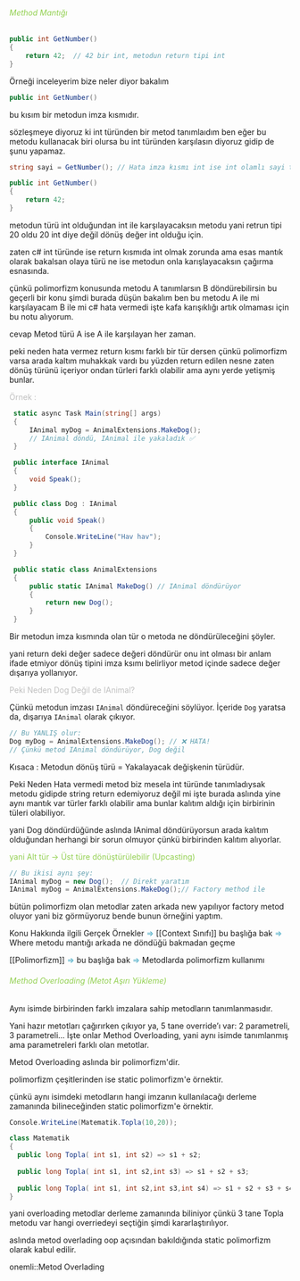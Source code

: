 
###### <font color="#92d050">Method Mantığı</font>


```csharp
public int GetNumber()
{
    return 42;  // 42 bir int, metodun return tipi int
}
```

Örneği inceleyerim bize neler diyor bakalım

```csharp
public int GetNumber()
```

bu kısım bir metodun imza kısmıdır.

sözleşmeye diyoruz ki int türünden bir metod tanımlaıdım ben eğer bu metodu kullanacak biri olursa bu int türünden karşılasın diyoruz gidip de şunu yapamaz.

```csharp
string sayi = GetNumber(); // Hata imza kısmı int ise int olamlı sayi türü
```

```csharp
public int GetNumber()
{
    return 42;
}
```

metodun türü int olduğundan int ile karşılayacaksın metodu yani retrun tipi 20 oldu 20 int diye değil dönüş değer int olduğu için.

zaten c# int türünde ise return kısmıda int olmak zorunda ama esas mantık olarak bakalsan olaya türü ne ise metodun onla karışlayacaksın çağırma esnasında.

çünkü polimorfizm konusunda metodu A tanımlarsın B döndürebilirsin bu geçerli bir konu şimdi burada düşün bakalım ben bu metodu A ile mi karşılayacam B ile mi c# hata vermedi işte kafa karışıklığı artık olmaması için bu notu alıyorum.

cevap Metod türü A ise A ile karşılayan her zaman.

peki neden hata vermez return kısmı farklı bir tür dersen çünkü polimorfizm varsa arada kaltım muhakkak vardı bu yüzden return edilen nesne zaten dönüş türünü içeriyor ondan türleri farklı olabilir ama aynı yerde yetişmiş bunlar.

<font color="#bfbfbf">Örnek : </font>

```csharp
 static async Task Main(string[] args)
 {
     IAnimal myDog = AnimalExtensions.MakeDog();
     // IAnimal döndü, IAnimal ile yakaladık ✅
 }

 public interface IAnimal
 {
     void Speak();
 }

 public class Dog : IAnimal
 {
     public void Speak()
     {
         Console.WriteLine("Hav hav");
     }
 }

 public static class AnimalExtensions
 {
     public static IAnimal MakeDog() // IAnimal döndürüyor
     {
         return new Dog();
     }
 }
```

Bir metodun imza kısmında olan tür o metoda ne döndürüleceğini şöyler.

yani return deki değer sadece değeri döndürür onu int olması bir anlam ifade etmiyor dönüş tipini imza ksımı belirliyor metod içinde sadece değer dışarıya yollanıyor.

<font color="#bfbfbf"> Peki Neden Dog Değil de IAnimal?</font>

Çünkü metodun imzası `IAnimal` döndüreceğini söylüyor. İçeride `Dog` yaratsa da, dışarıya `IAnimal` olarak çıkıyor.

```csharp
// Bu YANLIŞ olur:
Dog myDog = AnimalExtensions.MakeDog(); // ❌ HATA! 
// Çünkü metod IAnimal döndürüyor, Dog değil
```

Kısaca : Metodun dönüş türü = Yakalayacak değişkenin türüdür.

Peki Neden Hata vermedi metod biz mesela int türünde tanımladıysak metodu gidipde string return edemiyoruz değil mi işte burada aslında yine aynı mantık var türler farklı olabilir ama bunlar kalıtım aldığı için birbirinin tüleri olabiliyor.

yani Dog döndürdüğünde aslında IAnimal döndürüyorsun arada kalıtım olduğundan herhangi bir sorun olmuyor çünkü birbirinden kalıtım alıyorlar.

<font color="#92d050">yani Alt tür → Üst türe dönüştürülebilir (Upcasting)</font>

```csharp
// Bu ikisi aynı şey:
IAnimal myDog = new Dog();  // Direkt yaratım
IAnimal myDog = AnimalExtensions.MakeDog();// Factory method ile
```

bütün polimorfizm olan metodlar zaten arkada new yapılıyor factory metod oluyor yani biz görmüyoruz bende bunun örneğini yaptım.

Konu Hakkında ilgili Gerçek Örnekler <font color="#4bacc6">=></font> [[Context Sınıfı]] bu başlığa bak <font color="#4bacc6">=></font> Where metodu mantığı arkada ne döndüğü bakmadan geçme

[[Polimorfizm]]<font color="#4bacc6"> => </font>bu başlığa bak  <font color="#4bacc6">=></font>  Metodlarda polimorfizm kullanımı

###### <font color="#92d050">Method Overloading (Metot Aşırı Yükleme)</font>

Aynı isimde birbirinden farklı imzalara sahip metodların tanımlanmasıdır.

Yani hazır metotları çağırırken çıkıyor ya, 5 tane override’ı var: 2 parametreli, 3 parametreli... İşte onlar Method Overloading, yani aynı isimde tanımlanmış ama parametreleri farklı olan metotlar.

Metod Overloading aslında bir polimorfizm'dir. 

polimorfizm çeşitlerinden ise static polimorfizm'e örnektir.

çünkü aynı isimdeki metodların hangi imzanın kullanılacağı derleme zamanında bilineceğinden static polimorfizm'e örnektir.

```csharp
Console.WriteLine(Matematik.Topla(10,20));

class Matematik
{
  public long Topla( int s1, int s2) => s1 + s2;
  
  public long Topla( int s1, int s2,int s3) => s1 + s2 + s3;
  
  public long Topla( int s1, int s2,int s3,int s4) => s1 + s2 + s3 + s4;
}
```

yani overloading metodlar derleme zamanında biliniyor çünkü 3 tane Topla metodu var hangi overriedeyi seçtiğin şimdi kararlaştırılıyor.

aslında metod overlading oop açısından bakıldığında static polimorfizm olarak kabul edilir.


onemli::Metod Overlading